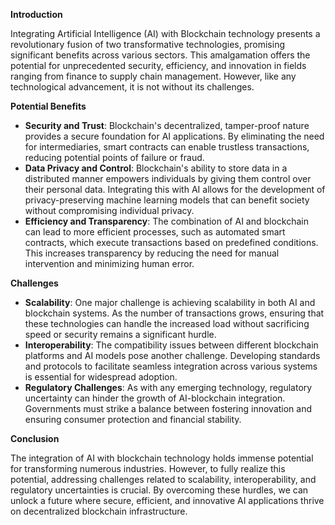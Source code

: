  **Introduction**

Integrating Artificial Intelligence (AI) with Blockchain technology presents a revolutionary fusion of two transformative technologies, promising significant benefits across various sectors. This amalgamation offers the potential for unprecedented security, efficiency, and innovation in fields ranging from finance to supply chain management. However, like any technological advancement, it is not without its challenges.

**Potential Benefits**

- **Security and Trust**: Blockchain's decentralized, tamper-proof nature provides a secure foundation for AI applications. By eliminating the need for intermediaries, smart contracts can enable trustless transactions, reducing potential points of failure or fraud.
- **Data Privacy and Control**: Blockchain's ability to store data in a distributed manner empowers individuals by giving them control over their personal data. Integrating this with AI allows for the development of privacy-preserving machine learning models that can benefit society without compromising individual privacy.
- **Efficiency and Transparency**: The combination of AI and blockchain can lead to more efficient processes, such as automated smart contracts, which execute transactions based on predefined conditions. This increases transparency by reducing the need for manual intervention and minimizing human error.

**Challenges**

- **Scalability**: One major challenge is achieving scalability in both AI and blockchain systems. As the number of transactions grows, ensuring that these technologies can handle the increased load without sacrificing speed or security remains a significant hurdle.
- **Interoperability**: The compatibility issues between different blockchain platforms and AI models pose another challenge. Developing standards and protocols to facilitate seamless integration across various systems is essential for widespread adoption.
- **Regulatory Challenges**: As with any emerging technology, regulatory uncertainty can hinder the growth of AI-blockchain integration. Governments must strike a balance between fostering innovation and ensuring consumer protection and financial stability.

**Conclusion**

The integration of AI with blockchain technology holds immense potential for transforming numerous industries. However, to fully realize this potential, addressing challenges related to scalability, interoperability, and regulatory uncertainties is crucial. By overcoming these hurdles, we can unlock a future where secure, efficient, and innovative AI applications thrive on decentralized blockchain infrastructure.